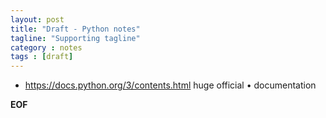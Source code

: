 ```yaml
---
layout: post
title: "Draft - Python notes"
tagline: "Supporting tagline"
category : notes
tags : [draft]
---
```


* <https://docs.python.org/3/contents.html> huge official • documentation

__EOF__
